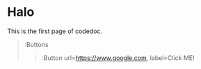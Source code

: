 # Halo

This is the first page of codedoc.

> :Buttons
> > :Button url=https://www.google.com, label=Click ME!